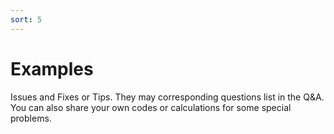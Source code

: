 ```yaml
---
sort: 5
---
```


# Examples

Issues and Fixes or Tips. They may corresponding questions list in the Q&A. You can also share your own codes or calculations for some special problems.

